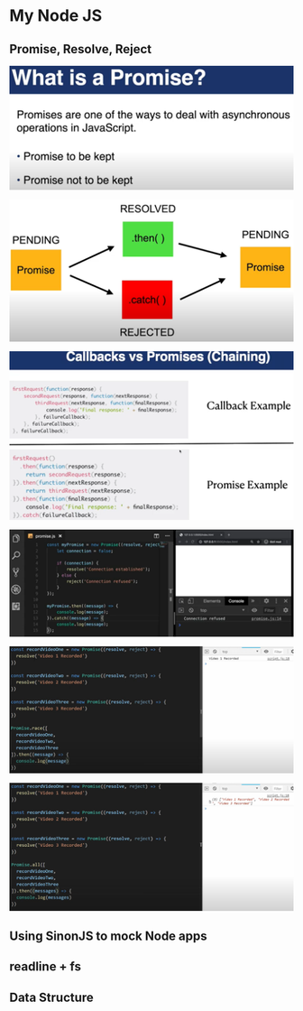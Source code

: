 # My Node JS

## Promise, Resolve, Reject

![](image/README/promise_01.png)

![](image/README/promise_02.png)

![](image/README/promise_03.png)

![](image/README/promise_04.png)

![](image/README/promise_05.png)

![](image/README/promise_06.png)

## Using SinonJS to mock Node apps

## readline + fs

## Data Structure
